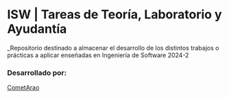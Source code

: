 # ISW | Tareas de Teoría, Laboratorio y Ayudantía

_Repositorio destinado a almacenar el desarrollo de los distintos trabajos o prácticas a aplicar enseñadas en Ingeniería de Software 2024-2


### Desarrollado por:
[CometArao](https://github.com/CometArao)